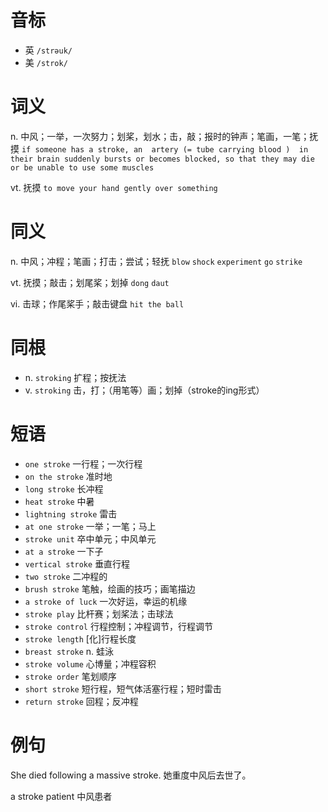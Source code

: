 # 音标

- 英 `/strəuk/`
- 美 `/strok/`

# 词义

n. 中风；一举，一次努力；划桨，划水；击，敲；报时的钟声；笔画，一笔；抚摸
`if someone has a stroke, an  artery (= tube carrying blood )  in their brain suddenly bursts or becomes blocked, so that they may die or be unable to use some muscles`

vt. 抚摸
`to move your hand gently over something`

# 同义

n. 中风；冲程；笔画；打击；尝试；轻抚
`blow` `shock` `experiment` `go` `strike`

vt. 抚摸；敲击；划尾桨；划掉
`dong` `daut`

vi. 击球；作尾桨手；敲击键盘
`hit the ball`

# 同根

- n. `stroking` 扩程；按抚法
- v. `stroking` 击，打；（用笔等）画；划掉（stroke的ing形式）

# 短语

- `one stroke` 一行程；一次行程
- `on the stroke` 准时地
- `long stroke` 长冲程
- `heat stroke` 中暑
- `lightning stroke` 雷击
- `at one stroke` 一举；一笔；马上
- `stroke unit` 卒中单元；中风单元
- `at a stroke` 一下子
- `vertical stroke` 垂直行程
- `two stroke` 二冲程的
- `brush stroke` 笔触，绘画的技巧；画笔描边
- `a stroke of luck` 一次好运，幸运的机缘
- `stroke play` 比杆赛；划桨法；击球法
- `stroke control` 行程控制；冲程调节，行程调节
- `stroke length` [化]行程长度
- `breast stroke` n. 蛙泳
- `stroke volume` 心博量；冲程容积
- `stroke order` 笔划顺序
- `short stroke` 短行程，短气体活塞行程；短时雷击
- `return stroke` 回程；反冲程

# 例句

She died following a massive stroke.
她重度中风后去世了。

a stroke patient
中风患者


